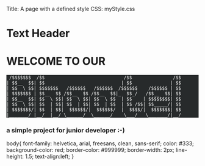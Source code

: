 Title: A page with a defined style
CSS: myStyle.css

# Text Header #
# WELCOME TO OUR #

<div style="widht:100%; text-align-center; color:white; background-color:#272a2b">


     /$$$$$$$  /$$                             /$$               /$$
    | $$__  $$| $$                            | $$              | $$
    | $$  \ $$| $$$$$$$   /$$$$$$   /$$$$$$  /$$$$$$    /$$$$$$ | $$
    | $$$$$$$ | $$__  $$ /$$__  $$ /$$__  $$|_  $$_/   /$$__  $$| $$
    | $$__  $$| $$  \ $$| $$  \ $$| $$  \ $$  | $$    | $$$$$$$$| $$
    | $$  \ $$| $$  | $$| $$  | $$| $$  | $$  | $$ /$$| $$_____/| $$
    | $$$$$$$/| $$  | $$|  $$$$$$/|  $$$$$$/  |  $$$$/|  $$$$$$$| $$
    |_______/ |__/  |__/ \______/  \______/    \___/   \_______/|__/

</div>

<h3>a simple project for junior developer :-) </h3>


body{
    font-family: helvetica, arial, freesans, clean, sans-serif;
    color: #333;
    background-color: red;
    border-color: #999999;
    border-width: 2px;
    line-height: 1.5;
    text-align:left;
}
